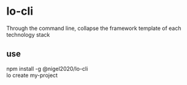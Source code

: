 <!--
 * @Author: nigel
 * @Date: 2020-12-02 18:02:13
 * @LastEditTime: 2020-12-08 13:53:15
-->

# lo-cli

Through the command line, collapse the framework template of each technology stack

## use

npm install -g @nigel2020/lo-cli <br/>
lo create my-project
